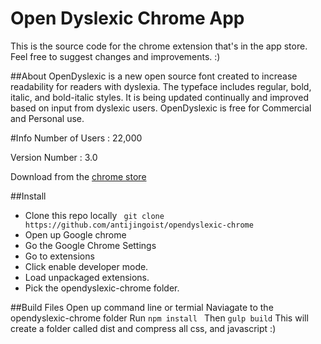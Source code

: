 # Open Dyslexic Chrome App

This is the source code for the chrome extension that's in the app store. Feel free to suggest changes and improvements. :)



##About 
OpenDyslexic is a new open source font created to increase readability for readers with dyslexia. The typeface includes regular, bold, italic, and bold-italic styles. It is being updated continually and improved based on input from dyslexic users. OpenDyslexic is free for Commercial and Personal use.

#Info
Number of Users : 22,000

Version Number : 3.0 

Download from the [chrome store](https://chrome.google.com/webstore/detail/opendyslexic/cdnapgfjopgaggbmfgbiinmmbdcglnam?hl=en)


##Install

- Clone this repo locally ``` git clone  https://github.com/antijingoist/opendyslexic-chrome```
- Open up Google chrome
- Go the Google Chrome Settings
- Go to extensions
- Click enable developer mode.
- Load unpackaged extensions.
- Pick the opendyslexic-chrome folder.


##Build Files
Open up command line or termial
Naviagate to the opendyslexic-chrome folder
Run ```npm install ```
Then ``` gulp build ```
This will create a folder called dist and compress all css, and javascript :)
